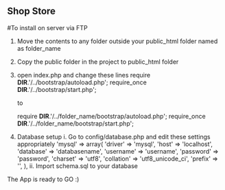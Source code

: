 ## Shop Store

#To install on server via FTP

1. Move the contents to any folder outside your public_html folder named as folder_name
2. Copy the public folder in the project to public_html folder
3. open index.php and change these lines 
    require __DIR__.'/../bootstrap/autoload.php';
    require_once __DIR__.'/../bootstrap/start.php';

    to 

   require __DIR__.'/../folder_name/bootstrap/autoload.php';
   require_once __DIR__.'/../folder_name/bootstrap/start.php';

4. Database setup
	i. Go to config/database.php and edit these settings appropriately
		'mysql' => array(
			'driver'    => 'mysql',
			'host'      => 'localhost',
			'database'  => 'databasename',
			'username'  => 'username',
			'password'  => 'password',
			'charset'   => 'utf8',
			'collation' => 'utf8_unicode_ci',
			'prefix'    => '',
		),
	ii. Import schema.sql to your database

The App is ready to GO :)